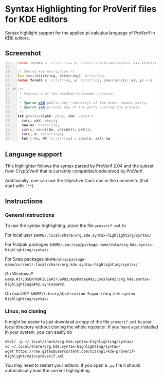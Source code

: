# Syntax Highlighting for ProVerif files for KDE editors

Syntax highlight support for the applied pi-calculus language of ProVerif in KDE editors.

## Screenshot

![An extract of the Needham-Schroeder protocol - code taken from the manual.](https://raw.githubusercontent.com/nitrogl/kde-proverif-highlight/main/ns-example.jpg)

## Language support

This highlighter follows the syntax parsed by ProVerif 2.04 and the subset from CryptoVerif that is currently compatible/understood by ProVerif.

Additionally, one can use the Objective Caml doc in the comments (that start with `(**`).

## Instructions

### General instructions

To use the syntax highlighting, place the file `proverif.xml` to 

For local user       `$HOME/.local/share/org.kde.syntax-highlighting/syntax/`

For Flatpak packages `$HOME/.var/app/package-name/data/org.kde.syntax-highlighting/syntax/`

For Snap packages    `$HOME/snap/package-name/current/.local/share/org.kde.syntax-highlighting/syntax/`

On Windows&reg;      `&amp;#37;USERPROFILE&#37;&#92;AppData&#92;Local&#92;org.kde.syntax-highlighting&#92;syntax&#92;`

On macOS&reg;        `$HOME/Library/Application Support/org.kde.syntax-highlighting/syntax/`

### Linux, no cloning

It might be easier to just download a copy of the file `proverif.xml` to your local directory without cloning the whole repositor.
If you have `wget` installed in your system, you can easily do

    mkdir -p ~/.local/share/org.kde.syntax-highlighting/syntax/
    cd ~/.local/share/org.kde.syntax-highlighting/syntax/
    wget https://raw.githubusercontent.com/nitrogl/kde-proverif-highlight/main/proverif.xml

You may need to restart your editors.
If you open a `.pv` file it should automatically load the correct highlighting.

